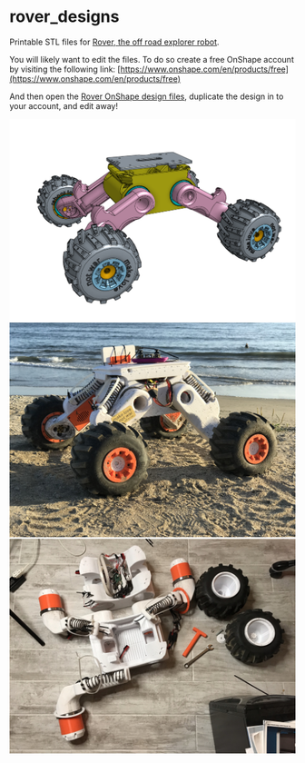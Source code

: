 # rover_designs

Printable STL files for [Rover, the off road explorer robot](https://reboot.love/t/new-cameras-on-rover/277/).

You will likely want to edit the files. To do so create a free OnShape
account by visiting the following link:
[https://www.onshape.com/en/products/free](https://www.onshape.com/en/products/free)


And then open the [Rover OnShape design files](https://cad.onshape.com/documents/456d1f84fb77a5beb824aec7/w/15d52f59f17284e440ab75b8/e/83f27dd468c03acabf5965a8), duplicate the design in to your
account, and edit away!

![screenshot of the Rover cad model](images/rover_cad.png)
![photo of Rover at the beach](images/rover_beach.jpg)
![photo of Rover during assembly](images/rover_assembly.jpg)